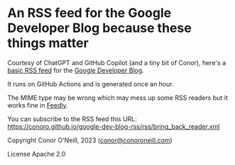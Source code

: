 # An RSS feed for the Google Developer Blog because these things matter

Courtesy of ChatGPT and GitHub Copilot (and a tiny bit of Conor), here's a [basic RSS feed](https://conoro.github.io/google-dev-blog-rss/rss/bring_back_reader.xml) for the [Google Developer Blog](https://developer.chrome.com/blog).

It runs on GitHub Actions and is generated once an hour.

The MIME type may be wrong which may mess up some RSS readers but it works fine in [Feedly](https://feedly.com).

You can subscribe to the RSS feed this URL: https://conoro.github.io/google-dev-blog-rss/rss/bring_back_reader.xml

Copyright Conor O'Neill, 2023 (conor@conoroneill.com)

License Apache 2.0

